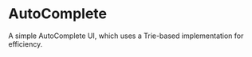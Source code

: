 AutoComplete
============

A simple AutoComplete UI, which uses a Trie-based implementation for efficiency.
